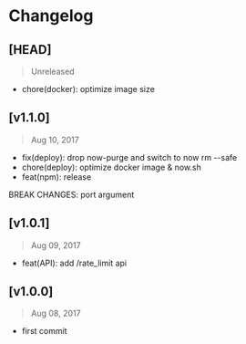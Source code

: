 # Changelog

## [HEAD]
> Unreleased

* chore(docker): optimize image size

## [v1.1.0]
> Aug 10, 2017

* fix(deploy): drop now-purge and switch to now rm --safe
* chore(deploy): optimize docker image & now.sh
* feat(npm): release

BREAK CHANGES: port argument

## [v1.0.1]
> Aug 09, 2017

* feat(API): add /rate_limit api

## [v1.0.0]
> Aug 08, 2017

- first commit
